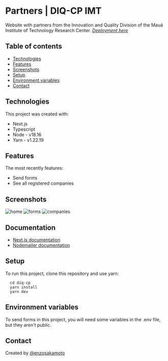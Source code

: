 
# Partners | DIQ-CP IMT

Website with partners from the Innovation and Quality Division of the Mauá Institute of Technology Research Center.
[_Deployment here_](https://diq-cp.vercel.app)


## Table of contents

* [Technologies](#technologies)
* [Features](#features)
* [Screenshots](#screenshots)
* [Setup](#setup)
* [Environment variables](#environment-variables)
* [Contact](#contact)


## Technologies

This project was created with:
* Next.js
* Typescript
* Node - v18.16
* Yarn - v1.22.19
## Features

The most recently features:
- Send forms
- See all registered companies


## Screenshots

![home](https://github.com/enzosakamoto/diq-cp/assets/98707474/d4fe99bb-07aa-4da9-8021-352a6e5d5b7e)
![forms](https://github.com/enzosakamoto/diq-cp/assets/98707474/98ea1265-9787-447b-bf1f-c457438c0cc0)
![companies](https://github.com/enzosakamoto/diq-cp/assets/98707474/dd8f41e2-07ef-4eca-8f02-1f9b3997a04f)


## Documentation

* [Next.js documentation](https://nextjs.org/docs)
* [Nodemailer documentation](https://nodemailer.com/usage/)


## Setup
To run this project, clone this repository and use yarn:

```console
  cd diq-cp
  yarn install
  yarn dev
```
    
## Environment variables

To send forms in this project, you will need some variables in the .env file, but they aren't public.
## Contact

Created by [@enzosakamoto](https://github.com/enzosakamoto)
